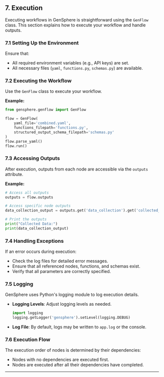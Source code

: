 ## 7. Execution

Executing workflows in GenSphere is straightforward using the `GenFlow` class. This section explains how to execute your workflow and handle outputs.

### 7.1 Setting Up the Environment

Ensure that:

- All required environment variables (e.g., API keys) are set.
- All necessary files (`yaml`, `functions.py`, `schemas.py`) are available.

### 7.2 Executing the Workflow

Use the `GenFlow` class to execute your workflow.

**Example:**

```python
from gensphere.genflow import GenFlow

flow = GenFlow(
    yaml_file='combined.yaml',
    functions_filepath='functions.py',
    structured_output_schema_filepath='schemas.py'
)
flow.parse_yaml()
flow.run()
```

### 7.3 Accessing Outputs

After execution, outputs from each node are accessible via the `outputs` attribute.

**Example:**

```python
# Access all outputs
outputs = flow.outputs

# Access specific node outputs
data_collection_output = outputs.get('data_collection').get('collected_data')

# Print the outputs
print("Collected Data:")
print(data_collection_output)
```

### 7.4 Handling Exceptions

If an error occurs during execution:

- Check the log files for detailed error messages.
- Ensure that all referenced nodes, functions, and schemas exist.
- Verify that all parameters are correctly specified.

### 7.5 Logging

GenSphere uses Python's logging module to log execution details.

- **Logging Levels**: Adjust logging levels as needed.
  ```python
  import logging
  logging.getLogger('gensphere').setLevel(logging.DEBUG)
  ```
- **Log File**: By default, logs may be written to `app.log` or the console.

### 7.6 Execution Flow

The execution order of nodes is determined by their dependencies:

- Nodes with no dependencies are executed first.
- Nodes are executed after all their dependencies have completed.

---
